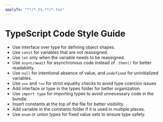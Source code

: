 ```yaml
---
applyTo: "**/*.ts,**/*.tsx"
---
```


# TypeScript Code Style Guide
- Use interface over type for defining object shapes.
- Use `const` for variables that are not reassigned.
- Use `let` only when the variable needs to be reassigned.
- Use `async/await` for asynchronous code instead of `.then()` for better readability.
- Use `null` for intentional absence of value, and `undefined` for uninitialized variables.
- Use `===` and `!==` for strict equality checks to avoid type coercion issues
- Add interface or type in the types folder for better organization.
- Use `import type` for importing types to avoid unnecessary code in the bundle.
- Insert constants at the top of the file for better visibility.
- Add variable in the constants folder if it is used in multiple places.
- Use `enum` or union types for fixed value sets to ensure type safety.